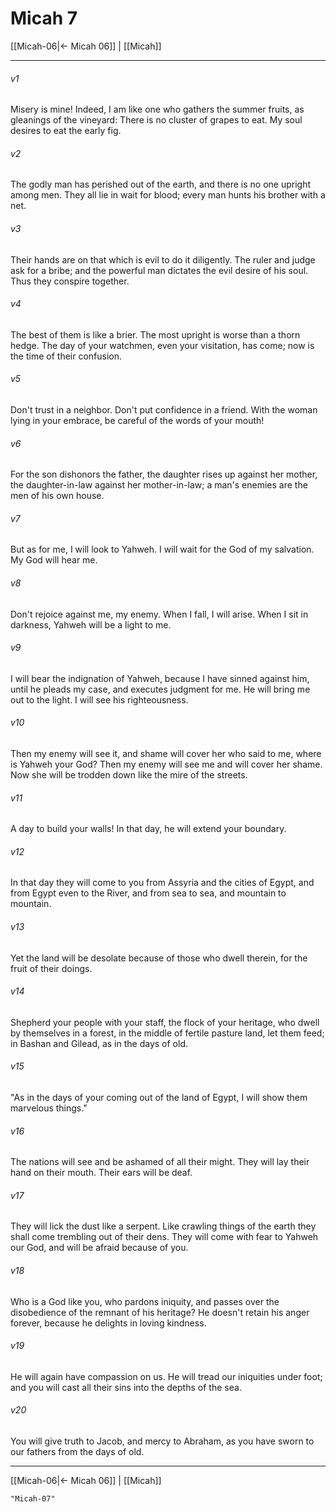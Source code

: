 # Micah 7

[[Micah-06|← Micah 06]] | [[Micah]]
***



###### v1 
Misery is mine! Indeed, I am like one who gathers the summer fruits, as gleanings of the vineyard: There is no cluster of grapes to eat. My soul desires to eat the early fig. 

###### v2 
The godly man has perished out of the earth, and there is no one upright among men. They all lie in wait for blood; every man hunts his brother with a net. 

###### v3 
Their hands are on that which is evil to do it diligently. The ruler and judge ask for a bribe; and the powerful man dictates the evil desire of his soul. Thus they conspire together. 

###### v4 
The best of them is like a brier. The most upright is worse than a thorn hedge. The day of your watchmen, even your visitation, has come; now is the time of their confusion. 

###### v5 
Don't trust in a neighbor. Don't put confidence in a friend. With the woman lying in your embrace, be careful of the words of your mouth! 

###### v6 
For the son dishonors the father, the daughter rises up against her mother, the daughter-in-law against her mother-in-law; a man's enemies are the men of his own house. 

###### v7 
But as for me, I will look to Yahweh. I will wait for the God of my salvation. My God will hear me. 

###### v8 
Don't rejoice against me, my enemy. When I fall, I will arise. When I sit in darkness, Yahweh will be a light to me. 

###### v9 
I will bear the indignation of Yahweh, because I have sinned against him, until he pleads my case, and executes judgment for me. He will bring me out to the light. I will see his righteousness. 

###### v10 
Then my enemy will see it, and shame will cover her who said to me, where is Yahweh your God? Then my enemy will see me and will cover her shame. Now she will be trodden down like the mire of the streets. 

###### v11 
A day to build your walls! In that day, he will extend your boundary. 

###### v12 
In that day they will come to you from Assyria and the cities of Egypt, and from Egypt even to the River, and from sea to sea, and mountain to mountain. 

###### v13 
Yet the land will be desolate because of those who dwell therein, for the fruit of their doings. 

###### v14 
Shepherd your people with your staff, the flock of your heritage, who dwell by themselves in a forest, in the middle of fertile pasture land, let them feed; in Bashan and Gilead, as in the days of old. 

###### v15 
"As in the days of your coming out of the land of Egypt, I will show them marvelous things." 

###### v16 
The nations will see and be ashamed of all their might. They will lay their hand on their mouth. Their ears will be deaf. 

###### v17 
They will lick the dust like a serpent. Like crawling things of the earth they shall come trembling out of their dens. They will come with fear to Yahweh our God, and will be afraid because of you. 

###### v18 
Who is a God like you, who pardons iniquity, and passes over the disobedience of the remnant of his heritage? He doesn't retain his anger forever, because he delights in loving kindness. 

###### v19 
He will again have compassion on us. He will tread our iniquities under foot; and you will cast all their sins into the depths of the sea. 

###### v20 
You will give truth to Jacob, and mercy to Abraham, as you have sworn to our fathers from the days of old.

***
[[Micah-06|← Micah 06]] | [[Micah]]

```query 2021-09-27 15:55
"Micah-07"
```